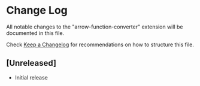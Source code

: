# Change Log
All notable changes to the "arrow-function-converter" extension will be documented in this file.

Check [Keep a Changelog](http://keepachangelog.com/) for recommendations on how to structure this file.

## [Unreleased]
- Initial release